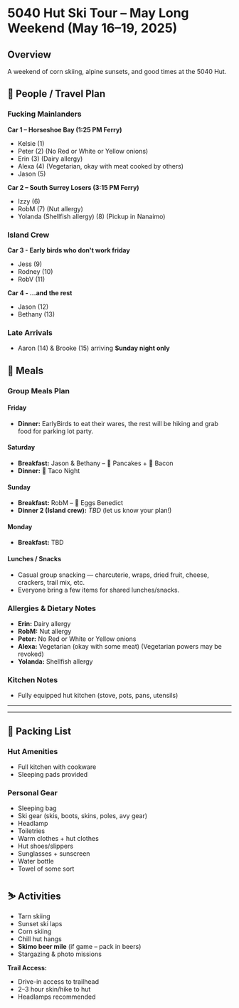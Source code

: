 
# 5040 Hut Ski Tour – May Long Weekend (May 16–19, 2025)

## Overview
A weekend of corn skiing, alpine sunsets, and good times at the 5040 Hut.


## 🚐 People / Travel Plan

### Fucking Mainlanders
**Car 1 – Horseshoe Bay (1:25 PM Ferry)**  
- Kelsie (1)
- Peter (2) (No Red or White or Yellow onions)
- Erin (3) (Dairy allergy)
- Alexa (4) (Vegetarian, okay with meat cooked by others)
- Jason (5)

**Car 2 – South Surrey Losers (3:15 PM Ferry)**
- Izzy (6)
- RobM (7) (Nut allergy)
- Yolanda (Shellfish allergy) (8) (Pickup in Nanaimo)

### Island Crew
**Car 3 - Early birds who don't work friday**  
- Jess (9)
- Rodney (10)
- RobV (11)

**Car 4 - ...and the rest**
- Jason (12)
- Bethany (13)

### Late Arrivals
- Aaron (14) & Brooke (15) arriving **Sunday night only**


## 🥘 Meals

### Group Meals Plan
#### Friday
- **Dinner:** EarlyBirds to eat their wares, the rest will be hiking and grab food for parking lot party.
#### Saturday
- **Breakfast:** Jason & Bethany – 🥞 Pancakes + 🥓 Bacon  
- **Dinner:** 🌮 Taco Night  
#### Sunday
- **Breakfast:** RobM – 🍳 Eggs Benedict  
- **Dinner 2 (Island crew):** _TBD_ (let us know your plan!)
#### Monday
- **Breakfast:** TBD

#### Lunches / Snacks
- Casual group snacking — charcuterie, wraps, dried fruit, cheese, crackers, trail mix, etc.
- Everyone bring a few items for shared lunches/snacks.

### Allergies & Dietary Notes
- **Erin:** Dairy allergy
- **RobM:** Nut allergy
- **Peter:** No Red or White or Yellow onions
- **Alexa:** Vegetarian (okay with some meat) (Vegetarian powers may be revoked)
- **Yolanda:** Shellfish allergy

### Kitchen Notes
- Fully equipped hut kitchen (stove, pots, pans, utensils)  
---

---

## 🎒 Packing List

### Hut Amenities
- Full kitchen with cookware  
- Sleeping pads provided  

### Personal Gear
- Sleeping bag
- Ski gear (skis, boots, skins, poles, avy gear)
- Headlamp
- Toiletries
- Warm clothes + hut clothes
- Hut shoes/slippers
- Sunglasses + sunscreen
- Water bottle
- Towel of some sort



## ⛷️ Activities

- Tarn skiing  
- Sunset ski laps  
- Corn skiing  
- Chill hut hangs  
- **Skimo beer mile** (if game – pack in beers)  
- Stargazing & photo missions  


**Trail Access:**  
- Drive-in access to trailhead  
- 2–3 hour skin/hike to hut  
- Headlamps recommended
